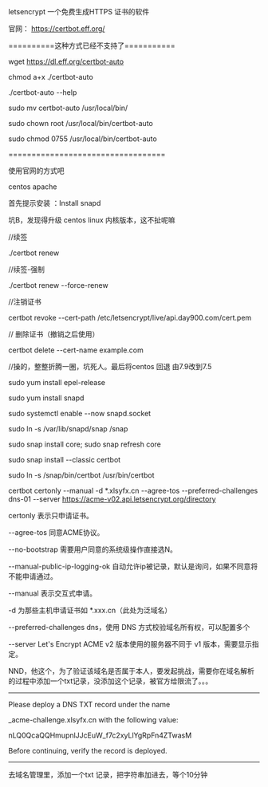 letsencrypt 一个免费生成HTTPS 证书的软件

官网：
https://certbot.eff.org/

==========这种方式已经不支持了===========

wget https://dl.eff.org/certbot-auto

chmod a+x ./certbot-auto

./certbot-auto --help

sudo mv certbot-auto /usr/local/bin/

sudo chown root /usr/local/bin/certbot-auto

sudo chmod 0755 /usr/local/bin/certbot-auto

==================================

使用官网的方式吧

centos apache

首先提示安装 ：Install snapd

坑B，发现得升级 centos linux 内核版本，这不扯呢嘛

//续签

./certbot renew

//续签-强制

./certbot renew --force-renew

//注销证书

certbot revoke --cert-path /etc/letsencrypt/live/api.day900.com/cert.pem

// 删除证书（撤销之后使用）

certbot delete --cert-name example.com

//操的，整整折腾一圈，坑死人。最后将centos 回退 由7.9改到7.5

sudo yum install epel-release

sudo yum install snapd

sudo systemctl enable --now snapd.socket

sudo ln -s /var/lib/snapd/snap /snap

sudo snap install core; sudo snap refresh core

sudo snap install --classic certbot

sudo ln -s /snap/bin/certbot /usr/bin/certbot

certbot certonly --manual -d *.xlsyfx.cn --agree-tos --preferred-challenges dns-01 --server https://acme-v02.api.letsencrypt.org/directory

certonly 表示只申请证书。

--agree-tos 同意ACME协议。

--no-bootstrap 需要用户同意的系统级操作直接选N。

--manual-public-ip-logging-ok 自动允许ip被记录，默认是询问，如果不同意将不能申请通过。

--manual 表示交互式申请。

-d 为那些主机申请证书如 *.xxx.cn（此处为泛域名）

--preferred-challenges dns，使用 DNS 方式校验域名所有权，可以配置多个

--server Let's Encrypt ACME v2 版本使用的服务器不同于 v1 版本，需要显示指定。

NND，他这个，为了验证该域名是否属于本人，要发起挑战，需要你在域名解析的过程中添加一个txt记录，没添加这个记录，被官方给限流了。。。

- - - - - - - - - - - - - - - - - - - - - - - - - - - - - - - - - - - - - - - -

Please deploy a DNS TXT record under the name

_acme-challenge.xlsyfx.cn with the following value:

nLQ0QcaQQHmupnlJJcEuW_f7c2xyLlYgRpFn4ZTwasM

Before continuing, verify the record is deployed.

- - - - - - - - - - - - - - - - - - - - - - - - - - - - - - - - - - - - - - - -

去域名管理里，添加一个txt 记录，把字符串加进去，等个10分钟